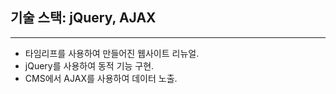 ## 기술 스택: jQuery, AJAX

---

- 타임리프를 사용하여 만들어진 웹사이트 리뉴얼.
- jQuery를 사용하여 동적 기능 구현.
- CMS에서 AJAX를 사용하여 데이터 노출.
